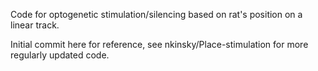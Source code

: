 Code for optogenetic stimulation/silencing based on rat's position on a linear track.

Initial commit here for reference, see nkinsky/Place-stimulation for more regularly updated code.
